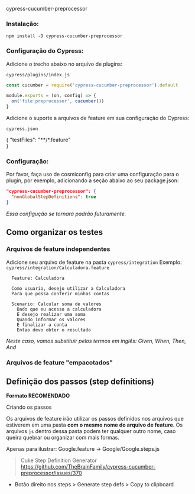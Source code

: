 cypress-cucumber-preprocessor

### Instalação:

`npm install -D cypress-cucumber-preprocessor`

### Configuração do Cypress:

Adicione o trecho abaixo no arquivo de plugins: 

`cypress/plugins/index.js`

```js
const cucumber = require('cypress-cucumber-preprocessor').default

module.exports = (on, config) => {
  on('file:preprocessor', cucumber())
}
``` 

Adicione o suporte a arquivos de feature em sua configuração do Cypress:

`cypress.json`

{
  "testFiles": "**/*.feature"  
}

### Configuração:
Por favor, faça uso de cosmiconfig para criar uma configuração para o plugin, por exemplo, adicionando a seção abaixo ao seu package.json:

```json
"cypress-cucumber-preprocessor": {
  "nonGlobalStepDefinitions": true 
}
``` 

*Essa configução se tornara padrão futuramente.* 

## Como organizar os testes

### Arquivos de feature independentes

Adicione seu arquivo de feature na pasta `cypress/integration`
Exemplo: `cypress/integration/Calculadora.feature`

```gherkin
  Feature: Calculadora

  Como usuario, desejo utilizar a Calculadora
  Para que possa conferir minhas contas

  Scenario: Calcular soma de valores
    Dado que eu acesso a calculadora
    E desejo realizar uma soma
    Quando informar os valores
    E finalizar a conta
    Entao devo obter o resultado

```
*Neste caso, vamos substituir pelos termos em inglês: Given, When, Then, And* 

### Arquivos de feature "empacotados"



## Definição dos passos (step definitions)

**Formato RECOMENDADO**

Criando os passos

Os arquivos de feature irão utilizar os passos definidos nos arquivos que estiverem em uma pasta **com o mesmo nome do arquivo de feature**. Os arquivos `js` dentro dessa pasta podem ter qualquer outro nome, caso queira quebrar ou organizar com mais formas.

Apenas para ilustrar: Google.feature -> Google/Google.steps.js

> Cuke Step Definition Generator
> https://github.com/TheBrainFamily/cypress-cucumber-preprocessor/issues/370
- Botão direito nos steps > Generate step defs > Copy to clipboard
